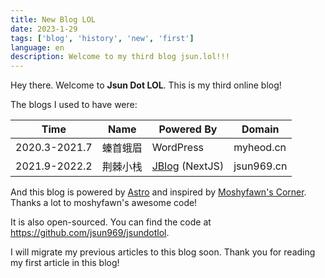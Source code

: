 ```yaml
---
title: New Blog LOL
date: 2023-1-29
tags: ['blog', 'history', 'new', 'first']
language: en
description: Welcome to my third blog jsun.lol!!!
---
```


Hey there. Welcome to **Jsun Dot LOL**. This is my third online blog!

The blogs I used to have were:

| Time          | Name     | Powered By                                         | Domain     |
| ------------- | -------- | -------------------------------------------------- | ---------- |
| 2020.3-2021.7 | 螓首蛾眉 | WordPress                                          | myheod.cn  |
| 2021.9-2022.2 | 荆棘小栈 | [JBlog](https://github.com/jsun969/JBlog) (NextJS) | jsun969.cn |

And this blog is powered by [Astro](https://astro.build/) and inspired by [Moshyfawn's Corner](https://moshyfawn.dev/). Thanks a lot to moshyfawn's awesome code!

It is also open-sourced. You can find the code at <https://github.com/jsun969/jsundotlol>.

I will migrate my previous articles to this blog soon. Thank you for reading my first article in this blog!
